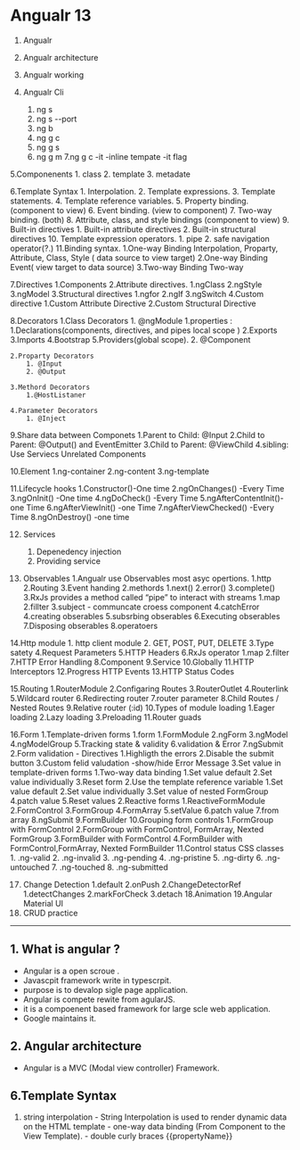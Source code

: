 # Angualr 13

1. Angualr

2. Angualr architecture

3. Angualr working

4. Angualr Cli
	1. ng s
	2. ng s --port
	3. ng b
	4. ng g c
	5. ng g s
	6. ng g m
	7.ng g c -it -inline tempate  -it flag

5.Componenents
	1. class
	2. template
	3. metadate

6.Template Syntax
	1. Interpolation.
	2. Template expressions.
	3. Template statements.
	4. Template reference variables.
	5. Property binding. (component to view)
	6. Event binding. (view to component)
	7. Two-way binding. (both)
	8. Attribute, class, and style bindings (component to view)
	9. Built-in directives
		1. Built-in attribute directives
		2. Built-in structural directives
	10. Template expression operators.
		1. pipe
		2. safe navigation operator(?.)
	11.Binding syntax.
		1.One-way Binding 
			Interpolation, Proparty, Attribute, Class, Style ( data source to view target)
		2.One-way Binding 
			Event( view target to data source)
		3.Two-way Binding 
			Two-way

7.Directives
	1.Components
	2.Attribute directives.
		1.ngClass
		2.ngStyle
		3.ngModel
	3.Structural directives
		1.ngfor
		2.ngIf
		3.ngSwitch
	4.Custom directive
		1.Custom Attribute Directive
		2.Custom Structural Directive

8.Decorators 
	1.Class Decorators 
		1. @ngModule 
			1.properties :
				1.Declarations(components, directives, and pipes local scope ) 
				2.Exports
				3.Imports 
				4.Bootstrap 
				5.Providers(global scope).
		2. @Component

	2.Proparty Decorators 
		1. @Input 
		2. @Output

	3.Methord Decorators
 		1.@HostListaner

	4.Parameter Decorators
		1. @Inject

9.Share data between Componets
	1.Parent to Child: @Input
	2.Child to Parent: @Output() and EventEmitter
	3.Child to Parent: @ViewChild
	4.sibling: Use Serviecs Unrelated Components

10.Element
	1.ng-container
	2.ng-content
	3.ng-template

11.Lifecycle hooks
	1.Constructor()-One time
	2.ngOnChanges() -Every Time
	3.ngOnInit() -One time
	4.ngDoCheck() -Every Time
	5.ngAfterContentInit()-one Time
	6.ngAfterViewInit() -one Time
	7.ngAfterViewChecked() -Every Time
	8.ngOnDestroy() -one time

12. Services
	1. Depenedency injection
	2. Providing service

13. Observables
	1.Angualr use Observables most asyc opertions.
		1.http
		2.Routing
		3.Event handing
	2.methords
		1.next()
		2.error()
		3.complete()
	3.RxJs provides a method called “pipe” to interact with streams
		1.map
		2.fillter
		3.subject - communcate croess component
		4.catchError
	4.creating obserables
	5.subsrbing obserables
	6.Executing obserables
	7.Disposing obserables
	8.operatoers

14.Http module
	1. http client module
	2. GET, POST, PUT, DELETE
	3.Type satety
	4.Request Parameters
	5.HTTP Headers
	6.RxJs operator
		1.map
		2.filter
	7.HTTP Error Handling
	8.Component
	9.Service
	10.Globally
	11.HTTP Interceptors
	12.Progress HTTP Events
	13.HTTP Status Codes

15.Routing 
	1.RouterModule
	2.Configaring Routes
	3.RouterOutlet
	4.Routerlink
	5.Wildcard router
	6.Redirecting router
	7.router parameter
	8.Child Routes / Nested Routes
	9.Relative router (:id)
	10.Types of module loading
		1.Eager loading
		2.Lazy loading
		3.Preloading
	11.Router guads

16.Form
	1.Template-driven forms
		1.form
			1.FormModule
			2.ngForm 
			3.ngModel
			4.ngModelGroup
			5.Tracking state & validity
			6.validation & Error
			7.ngSubmit	
		2.Form validation - Directives
			1.Highligth the errors
			2.Disable the submit button
			3.Custom felid valudation -show/hide Error Message
		3.Set value in template-driven forms
			1.Two-way data binding
				1.Set value default
				2.Set value individually
				3.Reset form
			2.Use the template reference variable
				1.Set value default
				2.Set value individually
				3.Set value of nested FormGroup
				4.patch value
				5.Reset values
	2.Reactive forms
		1.ReactiveFormModule
		2.FormControl
		3.FormGroup
		4.FormArray
		5.setValue 
		6.patch value
		7.from array
		8.ngSubmit
		9.FormBuilder
		10.Grouping form controls
			1.FormGroup with FormControl
			2.FormGroup with FormControl, FormArray, Nexted FormGroup
			3.FormBuilder with FormControl
			4.FormBuilder with FormControl,FormArray, Nexted FormBuilder
		11.Control status CSS classes
			1. .ng-valid
			2. .ng-invalid
			3. .ng-pending
			4. .ng-pristine
  			5. .ng-dirty
			6. .ng-untouched
			7. .ng-touched
			8. .ng-submitted

17. Change Detection
	1.default
	2.onPush
	2.ChangeDetectorRef
		1.detectChanges
		2.markForCheck
		3.detach
18.Animation
19.Angular Material UI 
20. CRUD practice

----------------------------------------------------------------------------------------------------
 ## 1. What is angular ?
  - Angular is a open scroue .
  - Javascpit framework write in typescrpit.
  - purpose is to devalop sigle page application.
  - Angular is compete rewite from agularJS.
  - it is a compoenent based framework for large scle web application.
  - Google maintains it.
  
  ## 2. Angular architecture
  - Angular is a MVC (Modal view controller) Framework.
  

  ## 6.Template Syntax
  
  1. string interpolation
	- String Interpolation is used to render dynamic data on the HTML template
	- one-way data binding (From Component to the View Template). 
	- double curly braces {{propertyName}}
